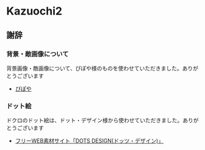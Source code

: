 # Kazuochi2

## 謝辞

### 背景・敵画像について

背景画像・敵画像について、ぴぽや様のものを使わせていただきました。ありがとうございます

* [ぴぽや](http://piposozai.blog76.fc2.com)

### ドット絵

ドクロのドット絵は、ドット・デザイン様から使わせていただきました。ありがとうございます

* [フリーWEB素材サイト「DOTS DESIGN(ドッツ・デザイン)」](http://dots-design.com)
